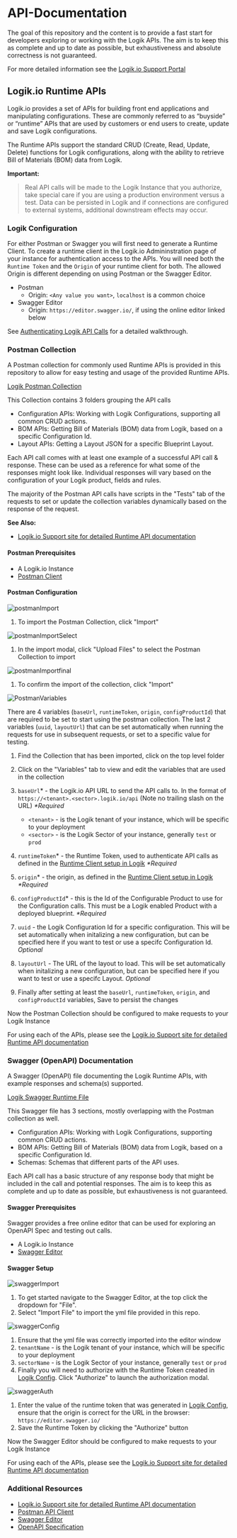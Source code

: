 # API-Documentation

 The goal of this repository and the content is to provide a fast start for developers exploring or working with the Logik APIs. The aim is to keep this as complete and up to date as possible, but exhaustiveness and absolute correctness is not guaranteed.

 For more detailed information see the [Logik&period;io Support Portal](https://logikio3.my.site.com/s/article/Logik-io-Runtime-APIs)

## Logik&period;io Runtime APIs

Logik&period;io provides a set of APIs for building front end applications and manipulating configurations. These are commonly referred to as “buyside” or “runtime” APIs that are used by customers or end users to create, update and save Logik configurations.

The Runtime APIs support the standard CRUD (Create, Read, Update, Delete) functions for Logik configurations, along with the ability to retrieve Bill of Materials (BOM) data from Logik.

**Important:**
> Real API calls will be made to the Logik Instance that you authorize, take special care if you are using a production environment versus a test. Data can be persisted in Logik and if connections are configured to external systems, additional downstream effects may occur.
>

### Logik Configuration

For either Postman or Swagger you will first need to generate a Runtime Client. To create a runtime client in the Logik&period;io Admininstration page of your instance for authentication access to the APIs. You will need both the `Runtime Token` and the `Origin` of your runtime client for both.
The allowed Origin is different depending on using Postman or the Swagger Editor.

- Postman
  - Origin: `<Any value you want>`, `localhost` is a common choice
- Swagger Editor
  - Origin: `https://editor.swagger.io/`, if using the online editor linked below

See [Authenticating Logik API Calls](https://logikio3.my.site.com/s/article/Authenticating-Logik-API-Calls) for a detailed walkthrough.

### Postman Collection

A Postman collection for commonly used Runtime APIs is provided in this repository to allow for easy testing and usage of the provided Runtime APIs.

[Logik Postman Collection](/Logik%20Configurator%20Runtime%20APIs.postman_collection.json)

This Collection contains 3 folders grouping the API calls

- Configuration APIs: Working with Logik Configurations, supporting all common CRUD actions.
- BOM APIs: Getting Bill of Materials (BOM) data from Logik, based on a specific Configuration Id.
- Layout APIs: Getting a Layout JSON for a specific Blueprint Layout.

Each API call comes with at least one example of a successful API call & response. These can be used as a reference for what some of the responses might look like. Individual responses will vary based on the configuration of your Logik product, fields and rules.

The majority of the Postman API calls have scripts in the "Tests" tab of the requests to set or update the collection variables dynamically based on the response of the request.

**See Also:**

- [Logik.io Support site for detailed Runtime API documentation](https://logikio3.my.site.com/s/article/Intro-to-API-Calls)

#### Postman Prerequisites

- A Logik&period;io Instance
- [Postman Client](https://www.postman.com/downloads/)

#### Postman Configuration

![postmanImport](./docs/postman/postmanImport.png)

1. To import the Postman Collection, click "Import"

![postmanImportSelect](./docs/postman/postmanImportSelect.png)

1. In the import modal, click "Upload Files" to select the Postman Collection to import

![postmanImportfinal](./docs/postman/postmanImportFinal.png)

1. To confirm the import of the collection, click "Import"

![PostmanVariables](./docs/postman/postmanVarConfig.png)

There are 4 variables (`baseUrl`, `runtimeToken`, `origin`, `configProductId`) that are required to be set to start using the postman collection. The last 2 variables (`uuid`, `layoutUrl`) that can be set automatically when running the requests for use in subsequent requests, or set to a specific value for testing.

1. Find the Collection that has been imported, click on the top level folder
1. Click on the "Variables" tab to view and edit the variables that are used in the collection
1. `baseUrl`\* - the Logik&period;io API URL to send the API calls to. In the format of `https://<tenant>.<sector>.logik.io/api` (Note no trailing slash on the URL) *\*Required*
    - `<tenant>` - is the Logik tenant of your instance, which will be specific to your deployment
    - `<sector>` - is the Logik Sector of your instance, generally `test` or `prod`
1. `runtimeToken`\* - the Runtime Token, used to authenticate API calls as defined in the [Runtime Client setup in Logik](https://logikio3.my.site.com/s/article/Authenticating-Logik-API-Calls) *\*Required*
1. `origin`\* - the origin, as defined in the [Runtime Client setup in Logik](https://logikio3.my.site.com/s/article/Authenticating-Logik-API-Calls) *\*Required*
1. `configProductId`\* - this is the Id of the Configurable Product to use for the Configuration calls. This must be a Logik enabled Product with a deployed blueprint. *\*Required*
1. `uuid` - the Logik Configuration Id for a specific configuration. This will be set automatically when initalizing a new configuration, but can be specified here if you want to test or use a specifc Configuration Id. *Optional*
1. `layoutUrl` - The URL of the layout to load. This will be set automatically when initalizing a new configuration, but can be specified here if you want to test or use a specifc Layout. *Optional*

1. Finally after setting at least the `baseUrl`, `runtimeToken`, `origin`, and `configProductId` variables, Save to persist the changes

Now the Postman Collection should be configured to make requests to your Logik Instance

For using each of the APIs, please see the [Logik.io Support site for detailed Runtime API documentation](https://logikio3.my.site.com/s/article/Logik-io-Runtime-APIs)

### Swagger (OpenAPI) Documentation

A Swagger (OpenAPI) file documenting the Logik Runtime APIs, with example responses and schema(s) supported.

[Logik Swagger Runtime File](/endUserAPIExample.yml)

This Swagger file has 3 sections, mostly overlapping with the Postman collection as well.

- Configuration APIs: Working with Logik Configurations, supporting common CRUD actions.
- BOM APIs: Getting Bill of Materials (BOM) data from Logik, based on a specific Configuration Id.
- Schemas: Schemas that different parts of the API uses.

Each API call has a basic structure of any response body that might be included in the call and potential responses. The aim is to keep this as complete and up to date as possible, but exhaustiveness is not guaranteed.

#### Swagger Prerequisites

Swagger provides a free online editor that can be used for exploring an OpenAPI Spec and testing out calls.

- A Logik&period;io Instance
- [Swagger Editor](https://editor.swagger.io/)

#### Swagger Setup

![swaggerImport](./docs/swagger/swaggerImport.png)

1. To get started navigate to the Swagger Editor, at the top click the dropdown for "File".
1. Select "Import File" to import the yml file provided in this repo.

![swaggerConfig](./docs/swagger/swaggerConfig.png)

1. Ensure that the yml file was correctly imported into the editor window
1. `tenantName` -  is the Logik tenant of your instance, which will be specific to your deployment
1. `sectorName` - is the Logik Sector of your instance, generally `test` or `prod`
1. Finally you will need to authorize with the Runtime Token created in [Logik Config](#logik-configuration). Click "Authorize" to launch the authorization modal.

![swaggerAuth](./docs/swagger/swaggerAuth.png)

1. Enter the value of the runtime token that was generated in [Logik Config](#logik-configuration), ensure that the origin is correct for the URL in the browser: `https://editor.swagger.io/`
1. Save the Runtime Token by clicking the "Authorize" button

Now the Swagger Editor should be configured to make requests to your Logik Instance

For using each of the APIs, please see the [Logik.io Support site for detailed Runtime API documentation](https://logikio3.my.site.com/s/article/Logik-io-Runtime-APIs)

### Additional Resources

- [Logik.io Support site for detailed Runtime API documentation](https://logikio3.my.site.com/s/article/Logik-io-Runtime-APIs)
- [Postman API Client](https://www.postman.com/)
- [Swagger Editor](https://editor.swagger.io/)
- [OpenAPI Specification](https://swagger.io/specification/)
